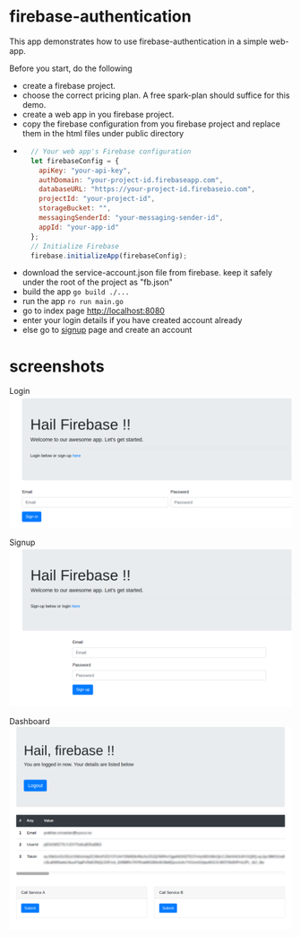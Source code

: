 # firebase-authentication
This app demonstrates how to use firebase-authentication in a simple web-app.

Before you start, do the following
- create a firebase project.
- choose the correct pricing plan. A free spark-plan should suffice for this demo.
- create a web app in you firebase project.
- copy the firebase configuration from you firebase project and replace them in the html files under public directory
-   ```js
      // Your web app's Firebase configuration
      let firebaseConfig = {
        apiKey: "your-api-key",
        authDomain: "your-project-id.firebaseapp.com",
        databaseURL: "https://your-project-id.firebaseio.com",
        projectId: "your-project-id",
        storageBucket: "",
        messagingSenderId: "your-messaging-sender-id",
        appId: "your-app-id"
      };
      // Initialize Firebase
      firebase.initializeApp(firebaseConfig);
    ```
- download the service-account.json file from firebase. keep it safely under the root of the project as "fb.json"
- build the app `go build ./...`
- run the app `ro run main.go`
- go to index page [http://localhost:8080](http://localhost:8080)
- enter your login details if you have created account already
- else go to [signup](http://localhost:8080/signup.html) page and create an account

# screenshots
Login
![login](./Login.png)

Signup
![Signup](./Signup.png)

Dashboard
![Dashboard](./Dashboard.png)


